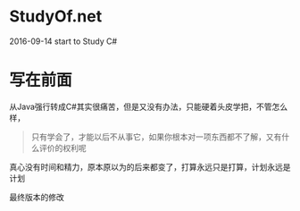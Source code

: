 # StudyOf.net
2016-09-14 start  to Study C#

# 写在前面


从Java强行转成C#其实很痛苦，但是又没有办法，只能硬着头皮学把，不管怎么样，


> 只有学会了，才能以后不从事它，如果你根本对一项东西都不了解，又有什么评价的权利呢


真心没有时间和精力，原本原以为的后来都变了，打算永远只是打算，计划永远是计划


最终版本的修改

